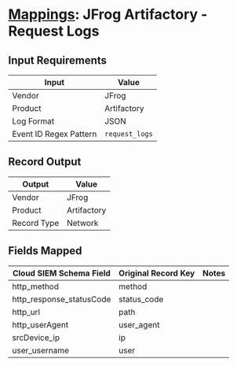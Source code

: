 # [Mappings](README.md): JFrog Artifactory - Request Logs

## Input Requirements

|Input|Value|
|-----|-----|
|Vendor|JFrog|
|Product|Artifactory|
|Log Format|JSON|
|Event ID Regex Pattern|`request_logs`|

## Record Output

|Output|Value|
|------|-----|
|Vendor|JFrog|
|Product|Artifactory|
|Record Type|Network|

## Fields Mapped

|Cloud SIEM Schema Field|Original Record Key|Notes|
|-----------------------|-------------------|-----|
|http_method|method||
|http_response_statusCode|status_code||
|http_url|path||
|http_userAgent|user_agent||
|srcDevice_ip|ip||
|user_username|user||


